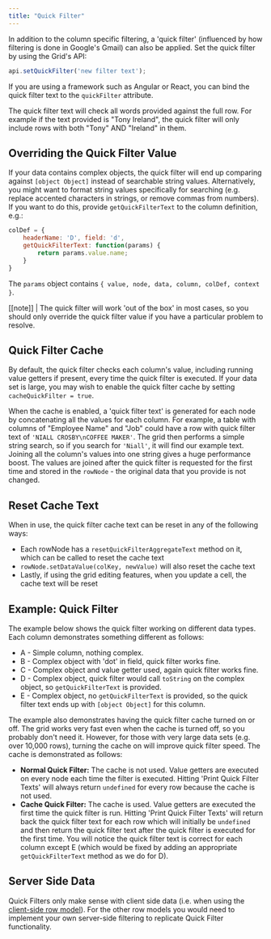 ```yaml
---
title: "Quick Filter"
---
```


In addition to the column specific filtering, a 'quick filter' (influenced by how filtering is done in Google's Gmail) can also be applied. Set the quick filter by using the Grid's API:

```js
api.setQuickFilter('new filter text');
```

If you are using a framework such as Angular or React, you can bind the quick filter text to the `quickFilter` attribute.

The quick filter text will check all words provided against the full row. For example if the text provided is "Tony Ireland", the quick filter will only include rows with both "Tony" AND "Ireland" in them.

## Overriding the Quick Filter Value

If your data contains complex objects, the quick filter will end up comparing against `[object Object]` instead of searchable string values. Alternatively, you might want to format string values specifically for searching (e.g. replace accented characters in strings, or remove commas from numbers). If you want to do this, provide `getQuickFilterText` to the column definition, e.g.:

```js
colDef = {
    headerName: 'D', field: 'd',
    getQuickFilterText: function(params) {
        return params.value.name;
    }
}
```

The `params` object contains `{ value, node, data, column, colDef, context }`.

[[note]]
| The quick filter will work 'out of the box' in most cases, so you should only override the quick filter value if you have a particular problem to resolve.

## Quick Filter Cache

By default, the quick filter checks each column's value, including running value getters if present, every time the quick filter is executed. If your data set is large, you may wish to enable the quick filter cache by setting `cacheQuickFilter = true`.

When the cache is enabled, a 'quick filter text' is generated for each node by concatenating all the values for each column. For example, a table with columns of "Employee Name" and "Job" could have a row with quick filter text of `'NIALL CROSBY\nCOFFEE MAKER'`. The grid then performs a simple string search, so if you search for `'Niall'`, it will find our example text. Joining all the column's values into one string gives a huge performance boost. The values are joined after the quick filter is requested for the first time and stored in the `rowNode` - the original data that you provide is not changed.

## Reset Cache Text

When in use, the quick filter cache text can be reset in any of the following ways:

- Each rowNode has a `resetQuickFilterAggregateText` method on it, which can be called to reset the cache text
- `rowNode.setDataValue(colKey, newValue)` will also reset the cache text
- Lastly, if using the grid editing features, when you update a cell, the cache text will be reset

## Example: Quick Filter

The example below shows the quick filter working on different data types. Each column demonstrates something different as follows:

- A - Simple column, nothing complex.
- B - Complex object with 'dot' in field, quick filter works fine.
- C - Complex object and value getter used, again quick filter works fine.
- D - Complex object, quick filter would call `toString` on the complex object, so `getQuickFilterText` is provided.
- E - Complex object, no `getQuickFilterText` is provided, so the quick filter text ends up with `[object Object]` for this column.

The example also demonstrates having the quick filter cache turned on or off. The grid works very fast even when the cache is turned off, so you probably don't need it. However, for those with very large data sets (e.g. over 10,000 rows), turning the cache on will improve quick filter speed. The cache is demonstrated as follows:

- **Normal Quick Filter:** The cache is not used. Value getters are executed on every node each time the filter is executed. Hitting 'Print Quick Filter Texts' will always return `undefined` for every row because the cache is not used.
- **Cache Quick Filter:** The cache is used. Value getters are executed the first time the quick filter is run. Hitting 'Print Quick Filter Texts' will return back the quick filter text for each row which will initially be `undefined` and then return the quick filter text after the quick filter is executed for the first time. You will notice the quick filter text is correct for each column except E (which would be fixed by adding an appropriate `getQuickFilterText` method as we do for D).

<grid-example title='Quick Filter' name='quick-filter' type='vanilla' options='{ "exampleHeight": 580 }'></grid-example>

## Server Side Data

Quick Filters only make sense with client side data (i.e. when using the [client-side row model](../client-side-model/)). For the other row models you would need to implement your own server-side filtering to replicate Quick Filter functionality.

